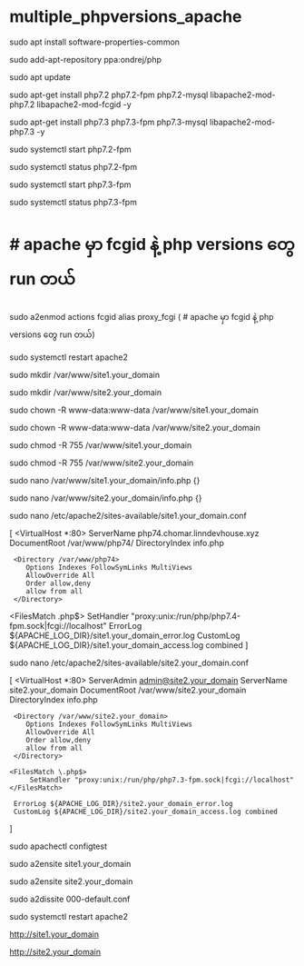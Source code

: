 # multiple_phpversions_apache

sudo apt install software-properties-common

sudo add-apt-repository ppa:ondrej/php

sudo apt update

sudo apt-get install php7.2 php7.2-fpm php7.2-mysql libapache2-mod-php7.2 libapache2-mod-fcgid -y

sudo apt-get install php7.3 php7.3-fpm php7.3-mysql libapache2-mod-php7.3 -y

sudo systemctl start php7.2-fpm

sudo systemctl status php7.2-fpm

sudo systemctl start php7.3-fpm

sudo systemctl status php7.3-fpm

# # apache မှာ fcgid နဲ့ php versions တွေ run တယ်

sudo a2enmod actions fcgid alias proxy_fcgi  ( # apache မှာ fcgid နဲ့ php versions တွေ run တယ်)

sudo systemctl restart apache2

sudo mkdir /var/www/site1.your_domain

sudo mkdir /var/www/site2.your_domain

sudo chown -R www-data:www-data /var/www/site1.your_domain

sudo chown -R www-data:www-data /var/www/site2.your_domain

sudo chmod -R 755 /var/www/site1.your_domain

sudo chmod -R 755 /var/www/site2.your_domain

sudo nano /var/www/site1.your_domain/info.php   {<?php phpinfo(); ?>}

sudo nano /var/www/site2.your_domain/info.php   {<?php phpinfo(); ?>}

sudo nano /etc/apache2/sites-available/site1.your_domain.conf

[
<VirtualHost *:80>
     ServerName php74.chomar.linndevhouse.xyz
     DocumentRoot /var/www/php74/
     DirectoryIndex info.php

     <Directory /var/www/php74>
        Options Indexes FollowSymLinks MultiViews
        AllowOverride All
        Order allow,deny
        allow from all
     </Directory>

<FilesMatch \.php$>
         SetHandler "proxy:unix:/run/php/php7.4-fpm.sock|fcgi://localhost"
    </FilesMatch>
        ErrorLog ${APACHE_LOG_DIR}/site1.your_domain_error.log
        CustomLog ${APACHE_LOG_DIR}/site1.your_domain_access.log combined
</VirtualHost>
]

sudo nano /etc/apache2/sites-available/site2.your_domain.conf

[
<VirtualHost *:80>
     ServerAdmin admin@site2.your_domain
     ServerName site2.your_domain
     DocumentRoot /var/www/site2.your_domain
     DirectoryIndex info.php

     <Directory /var/www/site2.your_domain>
        Options Indexes FollowSymLinks MultiViews
        AllowOverride All
        Order allow,deny
        allow from all
     </Directory>

    <FilesMatch \.php$>
         SetHandler "proxy:unix:/run/php/php7.3-fpm.sock|fcgi://localhost"
    </FilesMatch>

     ErrorLog ${APACHE_LOG_DIR}/site2.your_domain_error.log
     CustomLog ${APACHE_LOG_DIR}/site2.your_domain_access.log combined
</VirtualHost>
]

sudo apachectl configtest

sudo a2ensite site1.your_domain

sudo a2ensite site2.your_domain

sudo a2dissite 000-default.conf

sudo systemctl restart apache2

http://site1.your_domain 

http://site2.your_domain
